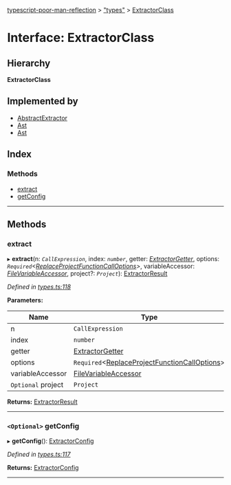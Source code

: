 [typescript-poor-man-reflection](../README.md) > ["types"](../modules/_types_.md) > [ExtractorClass](../interfaces/_types_.extractorclass.md)

# Interface: ExtractorClass

## Hierarchy

**ExtractorClass**

## Implemented by

* [AbstractExtractor](../classes/_extractors_abstractextractor_.abstractextractor.md)
* [Ast](../classes/_extractors_ast_.ast.md)
* [Ast](../classes/_extractors_ast_.ast.md)

## Index

### Methods

* [extract](_types_.extractorclass.md#extract)
* [getConfig](_types_.extractorclass.md#getconfig)

---

## Methods

<a id="extract"></a>

###  extract

▸ **extract**(n: *`CallExpression`*, index: *`number`*, getter: *[ExtractorGetter](../modules/_types_.md#extractorgetter)*, options: *`Required`<[ReplaceProjectFunctionCallOptions](_types_.replaceprojectfunctioncalloptions.md)>*, variableAccessor: *[FileVariableAccessor](../modules/_types_.md#filevariableaccessor)*, project?: *`Project`*): [ExtractorResult](_types_.extractorresult.md)

*Defined in [types.ts:118](https://github.com/cancerberoSgx/typescript-poor-man-reflection/blob/055260d/src/types.ts#L118)*

**Parameters:**

| Name | Type |
| ------ | ------ |
| n | `CallExpression` |
| index | `number` |
| getter | [ExtractorGetter](../modules/_types_.md#extractorgetter) |
| options | `Required`<[ReplaceProjectFunctionCallOptions](_types_.replaceprojectfunctioncalloptions.md)> |
| variableAccessor | [FileVariableAccessor](../modules/_types_.md#filevariableaccessor) |
| `Optional` project | `Project` |

**Returns:** [ExtractorResult](_types_.extractorresult.md)

___
<a id="getconfig"></a>

### `<Optional>` getConfig

▸ **getConfig**(): [ExtractorConfig](_types_.extractorconfig.md)

*Defined in [types.ts:117](https://github.com/cancerberoSgx/typescript-poor-man-reflection/blob/055260d/src/types.ts#L117)*

**Returns:** [ExtractorConfig](_types_.extractorconfig.md)

___

